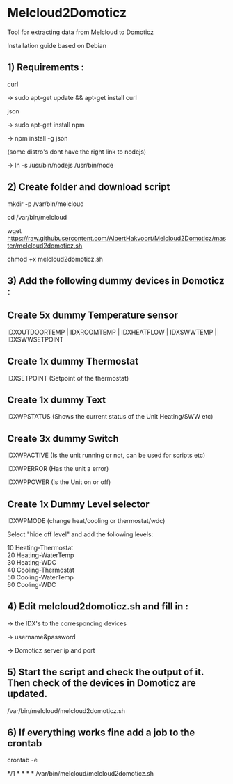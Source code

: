 # Melcloud2Domoticz
Tool for extracting data from Melcloud to Domoticz

Installation guide based on Debian

## 1) Requirements :

curl

-> sudo apt-get update && apt-get install curl

json 

-> sudo apt-get install npm

-> npm install -g json

(some distro's dont have the right link to nodejs)

-> ln -s /usr/bin/nodejs /usr/bin/node


## 2) Create folder and download script

mkdir -p /var/bin/melcloud

cd /var/bin/melcloud

wget https://raw.githubusercontent.com/AlbertHakvoort/Melcloud2Domoticz/master/melcloud2domoticz.sh

chmod +x melcloud2domoticz.sh



## 3) Add the following dummy devices in Domoticz :

## Create 5x dummy Temperature sensor

IDXOUTDOORTEMP | IDXROOMTEMP | IDXHEATFLOW | IDXSWWTEMP | IDXSWWSETPOINT

## Create 1x dummy Thermostat

IDXSETPOINT (Setpoint of the thermostat)

## Create 1x dummy Text

IDXWPSTATUS (Shows the current status of the Unit Heating/SWW etc)

## Create 3x dummy Switch

IDXWPACTIVE (Is the unit running or not, can be used for scripts etc)

IDXWPERROR (Has the unit a error)

IDXWPPOWER (Is the Unit on or off)


## Create 1x Dummy Level selector

IDXWPMODE (change heat/cooling or thermostat/wdc)

Select "hide off level" and add the following levels:

10	Heating-Thermostat		
20	Heating-WaterTemp	 	
30	Heating-WDC	 	
40	Cooling-Thermostat	 	
50	Cooling-WaterTemp	 	
60	Cooling-WDC


## 4) Edit melcloud2domoticz.sh and fill in : 

-> the IDX's to the corresponding devices 

-> username&password

-> Domoticz server ip and port


## 5) Start the script and check the output of it. Then check of the devices in Domoticz are updated.

/var/bin/melcloud/melcloud2domoticz.sh

## 6) If everything works fine add a job to the crontab

crontab -e

  */1 * * * *   /var/bin/melcloud/melcloud2domoticz.sh
  
